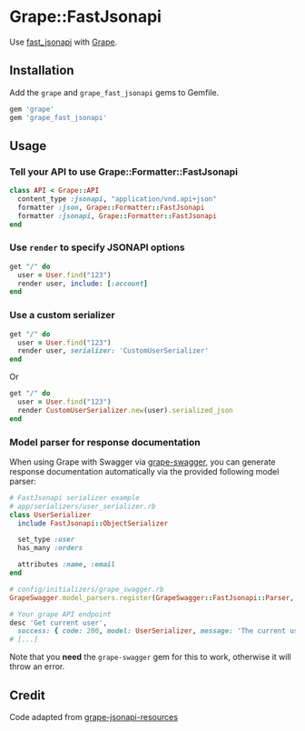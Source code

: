 # Grape::FastJsonapi

Use [fast_jsonapi](https://github.com/Netflix/fast_jsonapi) with [Grape](https://github.com/ruby-grape/grape).

## Installation

Add the `grape` and `grape_fast_jsonapi` gems to Gemfile.

```ruby
gem 'grape'
gem 'grape_fast_jsonapi'
```

## Usage

### Tell your API to use Grape::Formatter::FastJsonapi

```ruby
class API < Grape::API
  content_type :jsonapi, "application/vnd.api+json"
  formatter :json, Grape::Formatter::FastJsonapi
  formatter :jsonapi, Grape::Formatter::FastJsonapi
end
```

### Use `render` to specify JSONAPI options

```ruby
get "/" do
  user = User.find("123")
  render user, include: [:account]
end
```

### Use a custom serializer

```ruby
get "/" do
  user = User.find("123")
  render user, serializer: 'CustomUserSerializer'
end
```

Or

```ruby
get "/" do
  user = User.find("123")
  render CustomUserSerializer.new(user).serialized_json
end
```

### Model parser for response documentation

When using Grape with Swagger via [grape-swagger](https://github.com/ruby-grape/grape-swagger), you can generate response documentation automatically via the provided following model parser:

```ruby
# FastJsonapi serializer example
# app/serializers/user_serializer.rb
class UserSerializer
  include FastJsonapi::ObjectSerializer

  set_type :user
  has_many :orders

  attributes :name, :email
end

# config/initializers/grape_swagger.rb
GrapeSwagger.model_parsers.register(GrapeSwagger::FastJsonapi::Parser, UserSerializer)

# Your grape API endpoint
desc 'Get current user',
  success: { code: 200, model: UserSerializer, message: 'The current user' }
# [...]
```

Note that you **need** the `grape-swagger` gem for this to work, otherwise it will throw an error.

## Credit

Code adapted from [grape-jsonapi-resources](https://github.com/cdunn/grape-jsonapi-resources)
